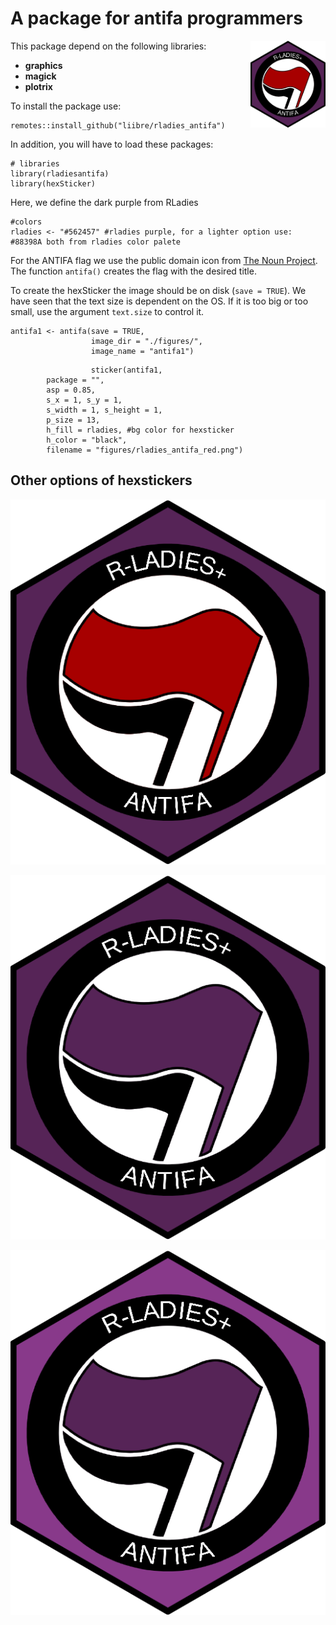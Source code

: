 # A package for antifa programmers 

<img src="https://raw.githubusercontent.com/liibre/rladies_antifa/master/vignettes/figures/rladies_antifa_red.png" align="right" alt="" width="120" />


This package depend on the following libraries:

  - **graphics**
  - **magick**
  - **plotrix**

To install the package use:

    remotes::install_github("liibre/rladies_antifa")

In addition, you will have to load these packages:

    # libraries
    library(rladiesantifa)
    library(hexSticker)

Here, we define the dark purple from RLadies

    #colors
    rladies <- "#562457" #rladies purple, for a lighter option use: #88398A both from rladies color palete

For the ANTIFA flag we use the public domain icon from [The Noun
Project](https://thenounproject.com/search/?q=antifa&i=1245689). The
function `antifa()` creates the flag with the desired title.

To create the hexSticker the image should be on disk (`save = TRUE`). We
have seen that the text size is dependent on the OS. If it is too big or
too small, use the argument `text.size` to control it.

    antifa1 <- antifa(save = TRUE, 
                      image_dir = "./figures/", 
                      image_name = "antifa1")

``` 
                  sticker(antifa1,
        package = "",
        asp = 0.85,
        s_x = 1, s_y = 1,
        s_width = 1, s_height = 1,
        p_size = 13,
        h_fill = rladies, #bg color for hexsticker
        h_color = "black",
        filename = "figures/rladies_antifa_red.png")
```

## Other options of hexstickers

![](vignettes/figures/rladies_antifa_red.png)

![](vignettes/figures/rladies_antifa_purple.png)

![](vignettes/figures/rladies_antifa_light_purple.png)
